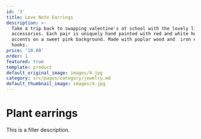 ```yaml
---
id: '3'
title: Love Note Earrings
description: >-
  Take a trip back to swapping valentine's at school with the lovely little
  accessories. Each pair is uniquely hand painted with red and white heart
  accents on a sweet pink background. Made with poplar wood and  iron earring
  hooks.
price: '10.00'
order: 1
featured: true
template: product
default_original_image: images/4.jpg
category: src/pages/category/jewelry.md
default_thumbnail_image: images/4.jpg
---
```

# Plant earrings

This is a filler description.
